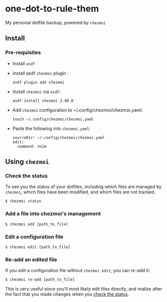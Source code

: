 # one-dot-to-rule-them
My personal dotfile backup, powered by `chezmoi`

## Install

### Pre-requisites

 * Install `asdf` 

 * Install asdf `chezmoi` plugin :

       asdf plugin add chezmoi

    
 * Install `chezmoi` via `asdf`:

       asdf install chezmoi 2.40.0


 * Add `chezmoi` configuration to ~/.config/chezmoi/chezmoi.yaml:

       touch ~/.config/chezmoi/chezmoi.yaml


 * Paste the following into `chezmoi.yaml`:


       sourceDir: ~/.config/chezmoi/chezmoi.yaml
       edit: 
         command: nvim



## Using `chezmoi`

### Check the status

To see you the status of your dotfiles, including which files 
are managed by `chezmoi`, which files have been modified, and which files are not tracked.

    $ chezmoi status

### Add a file into chezmoi's management

    $ chezmoi add [path_to_file]


### Edit a configuration file

    $ chezmoi edit [path_to_file]

### Re-add an edited file

If you edit a configuration file without `chezmoi edit`, you can _re-add_ it:

    $ chezmoi re-add [path_to_file]

This is very useful since you'll most likely edit files directly, 
and realize after the fact that you made changes when you [check the status](#check-the-status).
